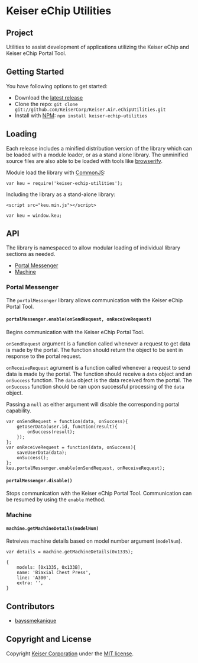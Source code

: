 # Keiser eChip Utilities
## Project
Utilities to assist development of applications utilizing the Keiser eChip and Keiser eChip Portal Tool.

## Getting Started
You have following options to get started:
- Download the [latest release](https://github.com/KeiserCorp/Keiser.Air.eChipUtilities/releases/latest)
- Clone the repo: `git clone git://github.com/KeiserCorp/Keiser.Air.eChipUtilities.git`
- Install with [NPM](https://www.npmjs.com/): `npm install keiser-echip-utilities`

## Loading
Each release includes a minified distribution version of the library which can be loaded with a module loader, or as a stand alone library.  The unminified source files are also able to be loaded with tools like [browserify](http://browserify.org/).

Module load the library with [CommonJS](http://www.commonjs.org/):

```
var keu = require('keiser-echip-utilities');
```

Including the library as a stand-alone library:

```
<script src="keu.min.js"></script>
```

```
var keu = window.keu;
```

## API
The library is namespaced to allow modular loading of individual library sections as needed.
- [Portal Messenger](#portal-messenger)
- [Machine](#machine)

### Portal Messenger
The `portalMessenger` library allows communication with the Keiser eChip Portal Tool.

#### `portalMessenger.enable(onSendRequest, onReceiveRequest)`
Begins communication with the Keiser eChip Portal Tool.

`onSendRequest` argument is a function called whenever a request to get data is made by the portal.  The function should return the object to be sent in response to the portal request.

`onReceiveRequest` agrument is a function called whenever a request to send data is made by the portal.  The function should receive a `data` object and an `onSuccess` function.  The `data` object is the data received from the portal.  The `onSuccess` function should be ran upon successful processing of the `data` object.

Passing a `null` as either argument will disable the corresponding portal capability.

```
var onSendRequest = function(data, onSuccess){
    getUserData(user.id, function(result){
        onSuccess(result);
    });
};
var onReceiveRequest = function(data, onSuccess){
    saveUserData(data);
    onSuccess();
};
keu.portalMessenger.enable(onSendRequest, onReceiveRequest);
```

#### `portalMessenger.disable()`
Stops communication with the Keiser eChip Portal Tool.  Communication can be resumed by using the `enable` method.

### Machine
#### `machine.getMachineDetails(modelNum)`
Retreives machine details based on model number argument (`modelNum`).

```
var details = machine.getMachineDetails(0x1335);
```

```
{
    models: [0x1335, 0x133B],
    name: 'Biaxial Chest Press',
    line: 'A300',
    extra: '',
}
```

## Contributors
- [bayssmekanique](https://github.com/bayssmekanique)

## Copyright and License
Copyright [Keiser Corporation](http://keiser.com/) under the [MIT license](LICENSE.md).
